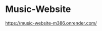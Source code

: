 # Music-Website
<a href="https://music-website-m386.onrender.com/" target="_blank">https://music-website-m386.onrender.com/</a>
